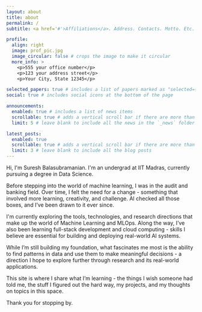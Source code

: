 ```yaml
---
layout: about
title: about
permalink: /
subtitle: <a href='#'>Affiliations</a>. Address. Contacts. Motto. Etc.

profile:
  align: right
  image: prof_pic.jpg
  image_circular: false # crops the image to make it circular
  more_info: >
    <p>555 your office number</p>
    <p>123 your address street</p>
    <p>Your City, State 12345</p>

selected_papers: true # includes a list of papers marked as "selected={true}"
social: true # includes social icons at the bottom of the page

announcements:
  enabled: true # includes a list of news items
  scrollable: true # adds a vertical scroll bar if there are more than 3 news items
  limit: 5 # leave blank to include all the news in the `_news` folder

latest_posts:
  enabled: true
  scrollable: true # adds a vertical scroll bar if there are more than 3 new posts items
  limit: 3 # leave blank to include all the blog posts
---
```


Hi, I'm Suresh Balasubramanian. I'm an undergrad at IIT Madras, currently pursuing a degree in Data Science.

Before stepping into the world of machine learning, I was in the audit and banking field. Over time, I felt the need for a change - something that involved more learning, creativity, and challenge. AI checked all those boxes, and I’ve been drawn to it ever since.

I'm currently exploring the tools, technologies, and research directions that make up the world of Machine Learning and MLOps. Along the way, I’ve also been learning full-stack development and cloud computing - skills I believe are essential for building and deploying real-world AI systems.

While I’m still building my foundation, what fascinates me most is the ability to find patterns in data and use them to make meaningful decisions - a direction I hope to explore further through research and its real-world applications.

This site is where I share what I’m learning - the things I wish someone had told me, the stuff I figured out the hard way, my projects, and my thoughts on topics in this space.

Thank you for stopping by.
